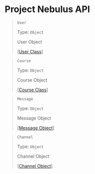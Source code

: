 Project Nebulus API 
===================
>`User`
> 
> Type: `Object`
> 
> User Object
> 
> [[User Class](structures/User.md)]

> `Course`
> 
> Type: `Object`
> 
> Course Object
> 
> [[Course Class](structures/courses.md)]

> `Message`
> 
> Type: `Object`
> 
> Message Object
> 
> [[Message Object](structures/message.md)]

>`Channel`
> 
> Type: `Object`
> 
> Channel Object
> 
> [[Channel Object](structures/channel.md)]